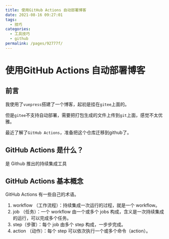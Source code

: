 ```yaml
---
title: 使用GitHub Actions 自动部署博客
date: 2021-08-16 09:27:01
tags: 
  - 技巧
categories: 
  - 工具技巧
  - github
permalink: /pages/92777f/
---
```


# 使用GitHub Actions 自动部署博客

## 前言
我使用了`vuepress`搭建了一个博客，起初是挂在`gitee`上面的。

但是`gitee`不支持自动部署，需要把打包生成的文件上传到`git`上面，感觉不太优雅。

最近了解了`GitHub Actions`，准备把这个仓库迁移到github了。

## GitHub Actions 是什么？

是 Github 推出的持续集成工具

## GitHub Actions 基本概念

GitHub Actions 有一些自己的术语。
1. workflow （工作流程）：持续集成一次运行的过程，就是一个 workflow。
2. job （任务）：一个 workflow 由一个或多个 jobs 构成，含义是一次持续集成的运行，可以完成多个任务。
3. step（步骤）：每个 job 由多个 step 构成，一步步完成。
4. action （动作）：每个 step 可以依次执行一个或多个命令（action）。